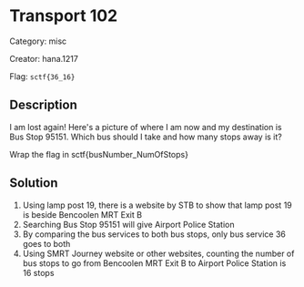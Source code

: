 
# Transport 102

Category: misc

Creator: hana.1217

Flag: `sctf{36_16}`

## Description
I am lost again! Here's a picture of where I am now and my destination is Bus Stop 95151. Which bus should I take and how many stops away is it?

Wrap the flag in sctf{busNumber_NumOfStops}

## Solution

1. Using lamp post 19, there is a website by STB to show that lamp post 19 is beside Bencoolen MRT Exit B
2. Searching Bus Stop 95151 will give Airport Police Station
3. By comparing the bus services to both bus stops, only bus service 36 goes to both
4. Using SMRT Journey website or other websites, counting the number of bus stops to go from Bencoolen MRT Exit B to Airport Police Station is 16 stops
